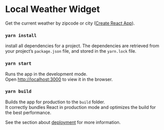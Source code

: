# Local Weather Widget
Get the current weather by zipcode or city ([Create React App](https://github.com/facebook/create-react-app)).

### `yarn install`
install all dependencies for a project. The dependencies are retrieved from your project’s `package.json` file, and stored in the `yarn.lock` file.

### `yarn start`

Runs the app in the development mode.<br />
Open [http://localhost:3000](http://localhost:3000) to view it in the browser.

### `yarn build`

Builds the app for production to the `build` folder.<br />
It correctly bundles React in production mode and optimizes the build for the best performance.

See the section about [deployment](https://facebook.github.io/create-react-app/docs/deployment) for more information.